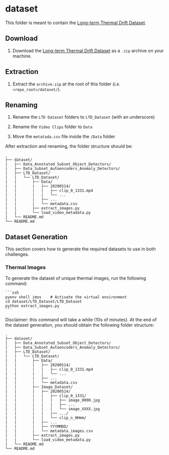 # dataset

This folder is meant to contain the
[Long-term Thermal Drift Dataset](https://www.kaggle.com/datasets/ivannikolov/longterm-thermal-drift-dataset).

## Download

1. Download the
[Long-term Thermal Drift Dataset](https://www.kaggle.com/datasets/ivannikolov/longterm-thermal-drift-dataset)
as a `.zip` archive on your machine.

## Extraction

1. Extract the `archive.zip` at the root of this folder (*i.e.* `<repo_root>/dataset/`).

## Renaming

1. Rename the `LTD Dataset` folders to `LTD_Dataset` (with an underscore)

2. Rename the `Video Clips` folder to `Data`

3. Move the `metatada.csv` file inside the `/Data` folder

After extraction and renaming, the folder structure should be:

    .
    ├── dataset/
    |   ├── Data_Annotated_Subset_Object_Detectors/
    |   ├── Data_Subset_Autoencoders_Anomaly_Detectors/
    |   ├── LTD_Dataset/
    |   |   └── LTD_Dataset/
    |   |       ├── Data/
    |   |       |   ├── 20200514/
    |   |       |   |   ├── clip_0_1331.mp4
    |   |       |   |   └── ...
    |   |       |   ├── ...
    |   |       |   └── metadata.csv
    |   |       ├── extract_images.py
    |   |       └── load_video_metadata.py
    |   └── README.md
    └── README.md

## Dataset Generation

This section covers how to generate the required datasets to use in both challenges.

### Thermal Images

To generate the dataset of unique thermal images, run the following command:

    ```zsh
    pyenv shell imos    # Activate the virtual environment
    cd dataset/LTD_Dataset/LTD_Dataset
    python extract_images.py
    ```

Disclaimer: this command will take a while (10s of minutes). At the end of the dataset
generation, you should obtain the following folder structure:

    .
    ├── dataset/
    |   ├── Data_Annotated_Subset_Object_Detectors/
    |   ├── Data_Subset_Autoencoders_Anomaly_Detectors/
    |   ├── LTD_Dataset/
    |   |   └── LTD_Dataset/
    |   |       ├── Data/
    |   |       |   ├── 20200514/
    |   |       |   |   ├── clip_0_1331.mp4
    |   |       |   |   └── ...
    |   |       |   ├── ...
    |   |       |   └── metadata.csv
    |   |       ├── Image_Dataset/
    |   |       |   ├── 20200514/
    |   |       |   |   ├── clip_0_1331/
    |   |       |   |   |   ├── image_0000.jpg
    |   |       |   |   |   ├── ...
    |   |       |   |   |   └── image_XXXX.jpg
    |   |       |   |   |── .../
    |   |       |   |   └── clip_n_HHmm/
    |   |       |   ├── ...
    |   |       |   ├── YYYMMDD/
    |   |       |   └── metadata_images.csv
    |   |       ├── extract_images.py
    |   |       └── load_video_metadata.py
    |   └── README.md
    └── README.md
